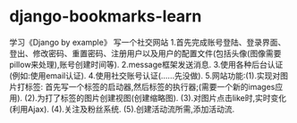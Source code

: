 # django-bookmarks-learn
学习《Django by example》
写一个社交网站
1.首先完成账号登陆、登录界面、登出、修改密码、重置密码、注册用户以及用户的配置文件(包括头像(图像需要pillow来处理),账号创建时间等).
2.message框架发送消息.
3.使用各种后台认证(例如:使用email认证).
4.使用社交账号认证(......先没做).
5.网站功能:(1).实现对图片打标签: 首先写一个标签的启动器,然后标签的执行器;(需要一个新的images应用).
		   (2).为打了标签的图片创建视图(创建缩略图).
		   (3).对图片点击like时,实时变化(利用Ajax).
		   (4).关注及粉丝系统.
		   (5).创建活动流所需,添加活动流.
